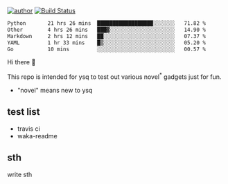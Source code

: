 [![author](https://img.shields.io/badge/author-ysq-green)](https://github.com/Yang-Shiqin)
[![Build Status](https://app.travis-ci.com/Yang-Shiqin/testall.svg?branch=main)](https://app.travis-ci.com/Yang-Shiqin/testall)

<!--START_SECTION:waka-->

```txt
Python       21 hrs 26 mins  ██████████████████░░░░░░░   71.82 %
Other        4 hrs 26 mins   ███▓░░░░░░░░░░░░░░░░░░░░░   14.90 %
Markdown     2 hrs 12 mins   ██░░░░░░░░░░░░░░░░░░░░░░░   07.37 %
YAML         1 hr 33 mins    █▒░░░░░░░░░░░░░░░░░░░░░░░   05.20 %
Go           10 mins         ░░░░░░░░░░░░░░░░░░░░░░░░░   00.57 %
```

<!--END_SECTION:waka-->

Hi there 👋

This repo is intended for ysq to test out various novel<sup>*</sup> gadgets just for fun.

- "novel" means new to ysq

## test list
- travis ci
- waka-readme


## sth
write sth

